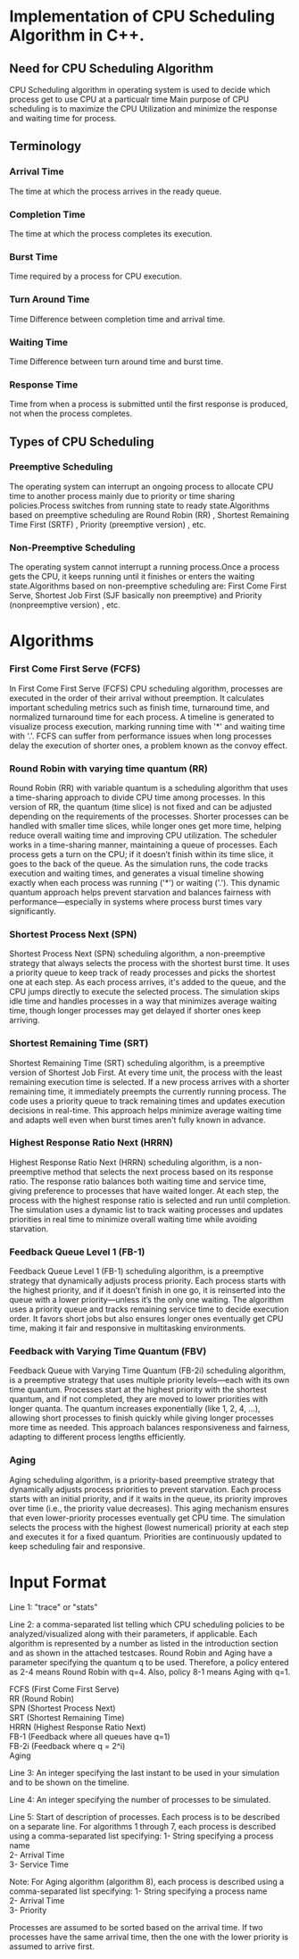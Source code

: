 # Implementation of CPU Scheduling Algorithm in C++.

## Need for CPU Scheduling Algorithm
CPU Scheduling algorithm in operating system is used to decide which process get to use CPU at a particualr time
Main purpose of CPU scheduling is to maximize the CPU Utilization and minimize the response and waiting time for process.

## Terminology 
### Arrival Time
The time at which the process arrives in the ready queue.
### Completion Time
The time at which the process completes its execution.
### Burst Time
Time required by a process for CPU execution.
### Turn Around Time
Time Difference between completion time and arrival time.
### Waiting Time
Time Difference between turn around time and burst time.
### Response Time
Time from when a process is submitted until the first response is produced, not when the process completes.

## Types of CPU Scheduling
### Preemptive Scheduling
The operating system can interrupt an ongoing process to allocate CPU time to another process mainly due to priority or time sharing policies.Process switches from running state to ready state.Algorithms based on preemptive scheduling are Round Robin (RR) , Shortest Remaining Time First (SRTF) , Priority (preemptive version) , etc.
### Non-Preemptive Scheduling
The operating system cannot interrupt a running process.Once a process gets the CPU, it keeps running until it finishes or enters the waiting state.Algorithms based on non-preemptive scheduling are: First Come First Serve, Shortest Job First (SJF basically non preemptive) and Priority (nonpreemptive version) , etc.

# Algorithms

### First Come First Serve (FCFS)
 In First Come First Serve (FCFS) CPU scheduling algorithm, processes are executed in the order of their arrival without preemption. It calculates important scheduling metrics such as finish time, turnaround time, and normalized turnaround time for each process. A timeline is generated to visualize process execution, marking running time with '*' and waiting time with '.'. FCFS can suffer from performance issues when long processes delay the execution of shorter ones, a problem known as the convoy effect.

### Round Robin with varying time quantum (RR) 
Round Robin (RR) with variable quantum is a scheduling algorithm that uses a time-sharing approach to divide CPU time among processes. In this version of RR, the quantum (time slice) is not fixed and can be adjusted depending on the requirements of the processes. Shorter processes can be handled with smaller time slices, while longer ones get more time, helping reduce overall waiting time and improving CPU utilization.
The scheduler works in a time-sharing manner, maintaining a queue of processes. Each process gets a turn on the CPU; if it doesn’t finish within its time slice, it goes to the back of the queue. As the simulation runs, the code tracks execution and waiting times, and generates a visual timeline showing exactly when each process was running ('*') or waiting ('.').
This dynamic quantum approach helps prevent starvation and balances fairness with performance—especially in systems where process burst times vary significantly.

### Shortest Process Next (SPN)
Shortest Process Next (SPN) scheduling algorithm, a non-preemptive strategy that always selects the process with the shortest burst time. It uses a priority queue to keep track of ready processes and picks the shortest one at each step. As each process arrives, it's added to the queue, and the CPU jumps directly to execute the selected process. The simulation skips idle time and handles processes in a way that minimizes average waiting time, though longer processes may get delayed if shorter ones keep arriving.

### Shortest Remaining Time (SRT)
Shortest Remaining Time (SRT) scheduling algorithm, is a preemptive version of Shortest Job First. At every time unit, the process with the least remaining execution time is selected. If a new process arrives with a shorter remaining time, it immediately preempts the currently running process. The code uses a priority queue to track remaining times and updates execution decisions in real-time. This approach helps minimize average waiting time and adapts well even when burst times aren't fully known in advance.

### Highest Response Ratio Next (HRRN)
Highest Response Ratio Next (HRRN) scheduling algorithm, is a non-preemptive method that selects the next process based on its response ratio. The response ratio balances both waiting time and service time, giving preference to processes that have waited longer. At each step, the process with the highest response ratio is selected and run until completion. The simulation uses a dynamic list to track waiting processes and updates priorities in real time to minimize overall waiting time while avoiding starvation.

### Feedback Queue Level 1 (FB-1)
Feedback Queue Level 1 (FB-1) scheduling algorithm, is a preemptive strategy that dynamically adjusts process priority. Each process starts with the highest priority, and if it doesn’t finish in one go, it is reinserted into the queue with a lower priority—unless it’s the only one waiting. The algorithm uses a priority queue and tracks remaining service time to decide execution order. It favors short jobs but also ensures longer ones eventually get CPU time, making it fair and responsive in multitasking environments.

### Feedback with Varying Time Quantum (FBV)
Feedback Queue with Varying Time Quantum (FB-2i) scheduling algorithm, is a preemptive strategy that uses multiple priority levels—each with its own time quantum. Processes start at the highest priority with the shortest quantum, and if not completed, they are moved to lower priorities with longer quanta. The quantum increases exponentially (like 1, 2, 4, ...), allowing short processes to finish quickly while giving longer processes more time as needed. This approach balances responsiveness and fairness, adapting to different process lengths efficiently.

### Aging
Aging scheduling algorithm, is a priority-based preemptive strategy that dynamically adjusts process priorities to prevent starvation. Each process starts with an initial priority, and if it waits in the queue, its priority improves over time (i.e., the priority value decreases). This aging mechanism ensures that even lower-priority processes eventually get CPU time. The simulation selects the process with the highest (lowest numerical) priority at each step and executes it for a fixed quantum. Priorities are continuously updated to keep scheduling fair and responsive.

# Input Format
Line 1: "trace" or "stats"

Line 2: a comma-separated list telling which CPU scheduling policies to be analyzed/visualized along with their parameters, if applicable. Each algorithm is represented by a number as listed in the introduction section and as shown in the attached testcases. Round Robin and Aging have a parameter specifying the quantum q to be used. Therefore, a policy entered as 2-4 means Round Robin with q=4. Also, policy 8-1 means Aging with q=1.

FCFS (First Come First Serve)  
RR (Round Robin)  
SPN (Shortest Process Next)  
SRT (Shortest Remaining Time)  
HRRN (Highest Response Ratio Next)  
FB-1 (Feedback where all queues have q=1)  
FB-2i (Feedback where q = 2^i)  
Aging

Line 3: An integer specifying the last instant to be used in your simulation and to be shown on the timeline.

Line 4: An integer specifying the number of processes to be simulated.

Line 5: Start of description of processes. Each process is to be described on a separate line. For algorithms 1 through 7, each process is described using a comma-separated list specifying:
1- String specifying a process name  
2- Arrival Time  
3- Service Time

Note: For Aging algorithm (algorithm 8), each process is described using a comma-separated list specifying:
1- String specifying a process name  
2- Arrival Time  
3- Priority

Processes are assumed to be sorted based on the arrival time. If two processes have the same arrival time, then the one with the lower priority is assumed to arrive first.

